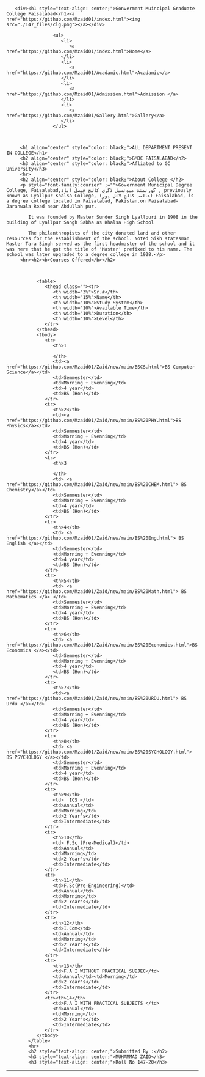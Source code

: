 # <!DOCTYPE html>
<!-- saved from url=(0038)file:///C:/Users/DELL/Desktop/147.html -->
<html lang="en" data-arp-injected="true"><head><meta http-equiv="Content-Type" content="text/html; charset=UTF-8">
     
   </head>
   <body>
      <!-- header section start -->
   
               
       <div><h1 style="text-align: center;">Gonverment Muincipal Graduate College Faisalabad</h1><a href="https://github.com/Mzaid01/index.html"><img src="./147_files/clg.png"></a></div>
                 
                     <ul>
                        <li>
                           <a href="https://github.com/Mzaid01/index.html">Home</a>
                        </li>
                        <li>
                           <a href="https://github.com/Mzaid01/Acadamic.html">Acadamic</a>
                        </li>
                        <li>
                           <a href="https://github.com/Mzaid01/Admission.html">Admission </a>
                        </li>
                        <li>
                           <a href="https://github.com/Mzaid01/Gallery.html">Gallery</a>
                        </li>
                     </ul>
                  
               
         
         <h1 align="center" style="color: black;">ALL DEPARTMENT PRESENT IN COLLEGE</h1>
         <h2 align="center" style="color: black;">GMDC FAISALABAD</h2>
         <h3 align="center" style="color: black;">Afliated to GC University</h3>
         <hr>
         <h2 align="center" style="color: black;">About College </h2>
         <p style="font-family:courier" ;="">Government Municipal Degree College, Faisalabad,گورنمنٹ میونسپل ڈگری کالج فیصل آباد , previously known as Lyallpur Khalsa College, (خالصہ کالج لائل پور) Faisalabad, is a degree college located in Faisalabad, Pakistan.on Faisalabad-Jaranwala Road near Abdullah pur.

            It was founded by Master Sunder Singh Lyallpuri in 1908 in the building of Lyallpur Sangh Sabha as Khalsa High School
            
            The philanthropists of the city donated land and other resources for the establishment of the school. Noted Sikh statesman Master Tara Singh served as the first headmaster of the school and it was here that he got the title of 'Master' prefixed to his name. The school was later upgraded to a degree college in 1928.</p>
         <hr><h2><b>Courses Offered</b></h2>
         
         
            
               <table>
                  <thead class=""><tr>
                     <th width="3%">Sr.#</th>
                     <th width="15%">Name</th>
                     <th width="10%">Study System</th>
                     <th width="10%">Available Time</th>
                     <th width="10%">Duration</th>
                     <th width="10%">Level</th>
                  </tr>
               </thead>
               <tbody>
                  <tr>
                     <th>1

                     </th>
                     <td><a href="https://github.com/Mzaid01/Zaid/new/main/BSCS.html">BS Computer Science</a></td>
                     <td>Semmester</td>
                     <td>Morning + Evenning</td>
                     <td>4 year</td>
                     <td>BS (Hon)</td>
                  </tr>
                  <tr>
                     <th>2</th>
                     <td><a href="https://github.com/Mzaid01/Zaid/new/main/BS%20PHY.html">BS Physics</a></td>
                     <td>Semmester</td>
                     <td>Morning + Evenning</td>
                     <td>4 year</td>
                     <td>BS (Hon)</td>
                  </tr>
                  <tr>
                     <th>3

                     </th>
                     <td> <a href="https://github.com/Mzaid01/Zaid/new/main/BS%20CHEM.html"> BS Chemistry</a></td>
                     <td>Semmester</td>
                     <td>Morning + Evenning</td>
                     <td>4 year</td>
                     <td>BS (Hon)</td>
                  </tr>
                  <tr>
                     <th>4</th>
                     <td> <a href="https://github.com/Mzaid01/Zaid/new/main/BS%20Eng.html"> BS English </a></td>
                     <td>Semmester</td>
                     <td>Morning + Evenning</td>
                     <td>4 year</td>
                     <td>BS (Hon)</td>
                  </tr>
                  <tr>
                     <th>5</th>
                     <td> <a href="https://github.com/Mzaid01/Zaid/new/main/BS%20Math.html"> BS Mathematics </a> </td>
                     <td>Semmester</td>
                     <td>Morning + Evenning</td>
                     <td>4 year</td>
                     <td>BS (Hon)</td>
                  </tr>
                  <tr>
                     <th>6</th>
                     <td> <a href="https://github.com/Mzaid01/Zaid/new/main/BS%20Economics.html">BS Economics </a></td>
                     <td>Semmester</td>
                     <td>Morning + Evenning</td>
                     <td>4 year</td>
                     <td>BS (Hon)</td>
                  </tr>
                  <tr>
                     <th>7</th>
                     <td><a href="https://github.com/Mzaid01/Zaid/new/main/BS%20URDU.html"> BS Urdu </a></td>
                     <td>Semmester</td>
                     <td>Morning + Evenning</td>
                     <td>4 year</td>
                     <td>BS (Hon)</td>
                  </tr>
                  <tr>
                     <th>8</th>
                     <td> <a href="https://github.com/Mzaid01/Zaid/new/main/BS%20SYCHOLOGY.html"> BS PSYCHOLOGY </a></td>
                     <td>Semmester</td>
                     <td>Morning + Evenning</td>
                     <td>4 year</td>
                     <td>BS (Hon)</td>
                  </tr>
                  <tr>
                     <th>9</th>
                     <td>  ICS </td>
                     <td>Annual</td>
                     <td>Morning</td>
                     <td>2 Year's</td>
                     <td>Intermediate</td>
                  </tr>
                  <tr>
                     <th>10</th>
                     <td> F.Sc (Pre-Medical)</td>
                     <td>Annual</td>
                     <td>Morning</td>
                     <td>2 Year's</td>
                     <td>Intermediate</td>
                  </tr>
                  <tr>
                     <th>11</th>
                     <td>F.Sc(Pre-Engineering)</td>
                     <td>Annual</td>
                     <td>Morning</td>
                     <td>2 Year's</td>
                     <td>Intermediate</td>
                  </tr>
                  <tr>
                     <th>12</th>
                     <td>I.Com</td>
                     <td>Annual</td>
                     <td>Morning</td>
                     <td>2 Year's</td>
                     <td>Intermediate</td>
                  </tr>
                  <tr>
                     <th>13</th>
                     <td>F.A I WITHOUT PRACTICAL SUBJEC</td>
                     <td>Annual</td><td>Morning</td>
                     <td>2 Year's</td>
                     <td>Intermediate</td>
                  </tr>
                  <tr><th>14</th>
                     <td>F.A I WITH PRACTICAL SUBJECTS </td>
                     <td>Annual</td>
                     <td>Morning</td>
                     <td>2 Year's</td>
                     <td>Intermediate</td>
                  </tr>
               </tbody>
            </table>
            <hr>
            <h2 style="text-align: center;">Submitted By :</h2>
            <h3 style="text-align: center;">MUHAMMAD ZAID</h3>
            <h3 style="text-align: center;">Roll No 147-20</h3>
   
   

<hr>
            
      
   </body></html>
